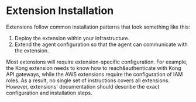# Extension Installation

Extensions follow common installation patterns that look something like this:

1. Deploy the extension within your infrastructure.
2. Extend the agent configuration so that the agent can communicate with the extension.

Most extensions will require extension-specific configuration. For example, the Kong extension needs to know how to reach\&authenticate with Kong API gateways, while the AWS extensions require the configuration of IAM roles. As a result, no single set of instructions covers all extensions. However, extensions' documentation should describe the exact configuration and installation steps.
